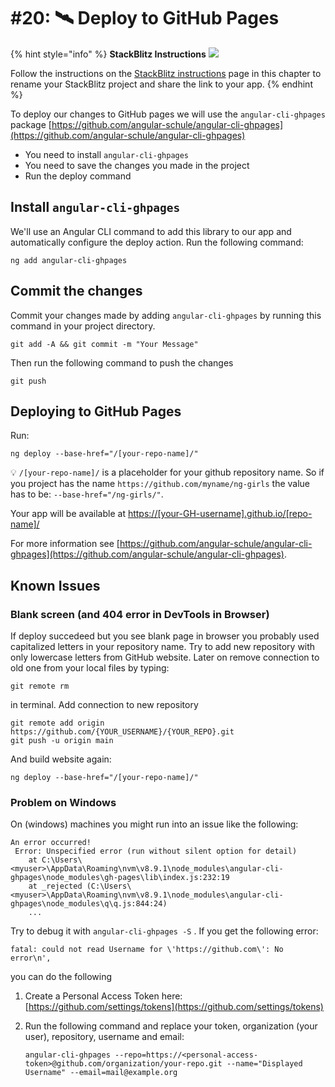 # \#20: 🛰 Deploy to GitHub Pages

{% hint style="info" %}
**StackBlitz Instructions** ![](../../.gitbook/assets/stackblitz-hint.svg)

Follow the instructions on the [StackBlitz instructions](stackblitz.md) page in this chapter to rename your StackBlitz project and share the link to your app.
{% endhint %}

To deploy our changes to GitHub pages we will use the `angular-cli-ghpages` package [https://github.com/angular-schule/angular-cli-ghpages](https://github.com/angular-schule/angular-cli-ghpages)

* You need to install `angular-cli-ghpages`
* You need to save the changes you made in the project
* Run the deploy command

## Install `angular-cli-ghpages`

We'll use an Angular CLI command to add this library to our app and automatically configure the deploy action. Run the following command:

```text
ng add angular-cli-ghpages
```

## Commit the changes

Commit your changes made by adding `angular-cli-ghpages` by running this command in your project directory.

```text
git add -A && git commit -m "Your Message"
```

Then run the following command to push the changes 

```text
git push
```

## Deploying to GitHub Pages

Run:

```text
ng deploy --base-href="/[your-repo-name]/"
```

💡 `/[your-repo-name]/` is a placeholder for your github repository name. So if you project has the name `https://github.com/myname/ng-girls` the value has to be: `--base-href="/ng-girls/"`.

Your app will be available at [https://\[your-GH-username\].github.io/\[repo-name\]/](https://[your-GH-username].github.io/[repo-name])

For more information see [https://github.com/angular-schule/angular-cli-ghpages](https://github.com/angular-schule/angular-cli-ghpages).

## Known Issues

### Blank screen \(and 404 error in DevTools in Browser\)

If deploy succedeed but you see blank page in browser you probably used capitalized letters in your repository name. Try to add new repository with only lowercase letters from GitHub website. Later on remove connection to old one from your local files by typing:

```text
git remote rm
```

in terminal. Add connection to new repository

```text
git remote add origin https://github.com/{YOUR_USERNAME}/{YOUR_REPO}.git
git push -u origin main
```

And build website again:

```text
ng deploy --base-href="/[your-repo-name]/"
```

### Problem on Windows

On \(windows\) machines you might run into an issue like the following:

```text
An error occurred!
 Error: Unspecified error (run without silent option for detail)
    at C:\Users\<myuser>\AppData\Roaming\nvm\v8.9.1\node_modules\angular-cli-ghpages\node_modules\gh-pages\lib\index.js:232:19
    at _rejected (C:\Users\<myuser>\AppData\Roaming\nvm\v8.9.1\node_modules\angular-cli-ghpages\node_modules\q\q.js:844:24)
    ...
```

Try to debug it with `angular-cli-ghpages -S` . If you get the following error:

```text
fatal: could not read Username for \'https://github.com\': No error\n',
```

you can do the following

1. Create a Personal Access Token here: [https://github.com/settings/tokens](https://github.com/settings/tokens)
2. Run the following command and replace your token, organization \(your user\), repository, username and email:

   ```text
   angular-cli-ghpages --repo=https://<personal-access-token>@github.com/organization/your-repo.git --name="Displayed Username" --email=mail@example.org
   ```

